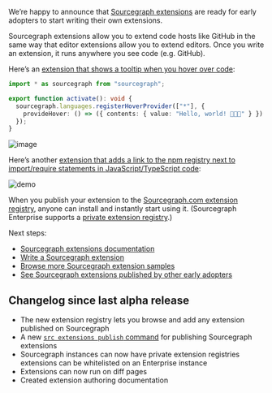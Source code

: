 We’re happy to announce that [Sourcegraph extensions](https://docs.sourcegraph.com/extensions) are ready for early adopters to start writing their own extensions.

Sourcegraph extensions allow you to extend code hosts like GitHub in the same way that editor extensions allow you to extend editors. Once you write an extension, it runs anywhere you see code (e.g. GitHub).

Here’s an [extension that shows a tooltip when you hover over code](https://github.com/sourcegraph/sourcegraph-extension-samples/tree/master/hello-world):

```typescript
import * as sourcegraph from "sourcegraph";

export function activate(): void {
  sourcegraph.languages.registerHoverProvider(["*"], {
    provideHover: () => ({ contents: { value: "Hello, world! 🎉🎉🎉" } })
  });
}
```

![image](https://user-images.githubusercontent.com/1387653/46226421-0e811100-c311-11e8-9288-b711ecbbfe2a.png)

Here’s another [extension that adds a link to the npm registry next to import/require statements in JavaScript/TypeScript code](https://github.com/sourcegraph/sourcegraph-extension-samples/tree/master/npm-import-stats):

![demo](https://user-images.githubusercontent.com/1387653/46236952-54040500-c336-11e8-885a-a68c3fff4ba4.gif)

When you publish your extension to the [Sourcegraph.com extension registry](https://sourcegraph.com/extensions), anyone can install and instantly start using it. (Sourcegraph Enterprise supports a [private extension registry](https://docs.sourcegraph.com/admin/extensions#publish-extensions-to-a-private-extension-registry).)

Next steps:

- [Sourcegraph extensions documentation](https://docs.sourcegraph.com/extensions)
- [Write a Sourcegraph extension](https://docs.sourcegraph.com/extensions/authoring)
- [Browse more Sourcegraph extension samples](https://github.com/sourcegraph/sourcegraph-extension-samples)
- [See Sourcegraph extensions published by other early adopters](https://sourcegraph.com/extensions)

## Changelog since last alpha release

- The new extension registry lets you browse and add any extension published on Sourcegraph
- A new [`src extensions publish` command](https://github.com/sourcegraph/src-cli) for publishing Sourcegraph extensions
- Sourcegraph instances can now have private extension registries extensions can be whitelisted on an Enterprise instance
- Extensions can now run on diff pages
- Created extension authoring documentation
